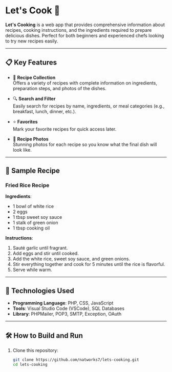 # Let's Cook 🍳

**Let's Cooking** is a web app that provides comprehensive information about recipes, cooking instructions, and the ingredients required to prepare delicious dishes. Perfect for both beginners and experienced chefs looking to try new recipes easily.

---

## 📋 Key Features

- 🍲 **Recipe Collection**  
  Offers a variety of recipes with complete information on ingredients, preparation steps, and photos of the dishes.

- 🔍 **Search and Filter**  
  Easily search for recipes by name, ingredients, or meal categories (e.g., breakfast, lunch, dinner, etc.).

- ⭐ **Favorites**  
  Mark your favorite recipes for quick access later.

- 📸 **Recipe Photos**  
  Stunning photos for each recipe so you know what the final dish will look like.

---

## 🍴 Sample Recipe

### Fried Rice Recipe

**Ingredients**:
- 1 bowl of white rice
- 2 eggs
- 1 tbsp sweet soy sauce
- 1 stalk of green onion
- 1 tbsp cooking oil

**Instructions**:
1. Sauté garlic until fragrant.
2. Add eggs and stir until cooked.
3. Add the white rice, sweet soy sauce, and green onions.
4. Stir everything together and cook for 5 minutes until the rice is flavorful.
5. Serve while warm.

---

## 🚀 Technologies Used

- **Programming Language**: PHP, CSS, JavaScript  
- **Tools**: Visual Studio Code (VSCode), SQL Databases
- **Library**: PHPMailer, POP3, SMTP, Exception, OAuth

---

## 🛠️ How to Build and Run

1. Clone this repository:
   ```bash
   git clone https://github.com/natworks7/lets-cooking.git
   cd lets-cooking
